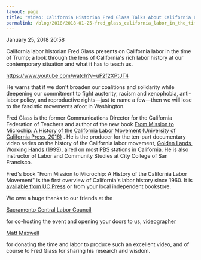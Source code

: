 ```yaml
---
layout: page
title: "Video: California Historian Fred Glass Talks About California Labor in the Time of Trump - Democratic Socialists of America, Sacramento"
permalink: /blog/2018/2018-01-25-fred_glass_california_labor_in_the_time_of_trump/
---
```

January 25, 2018 20:58

California labor historian Fred Glass presents on California labor in the time of Trump; a look through the lens of California's rich labor history at our contemporary situation and what it has to teach us.

https://www.youtube.com/watch?v=uF2f2XPtJT4

He warns that if we don't broaden our coalitions and solidarity while deepening our commitment to fight austerity, racism and xenophobia, anti-labor policy, and reproductive rights—just to name a few—then we will lose to the fascistic movements afoot in Washington.

Fred Glass is the former Communications Director for the California Federation of Teachers and author of the new book [From Mission to Microchip: A History of the California Labor Movement (University of California Press, 2016)](https://www.ucpress.edu/book.php?isbn=9780520288416) . He is the producer for the ten-part documentary video series on the history of the California labor movement, [Golden Lands, Working Hands (1999)](http://cft.org/member-services/labor-education/golden-lands,-working-hands.html), aired on most PBS stations in California. He is also instructor of Labor and Community Studies at City College of San Francisco.

Fred's book "From Mission to Microchip: A History of the California Labor Movement" is the first overview of California's labor history since 1960. It is [available from UC Press](https://www.ucpress.edu/book.php?isbn=9780520288416) or from your local independent bookstore.

We owe a huge thanks to our friends at the

[<span class="_247o"><span>Sacramento Central Labor Council</span></span>](https://www.sacramentolabor.org/)

for co-hosting the event and opening your doors to us, [videographer](https://mattmaxwellvideo.com/)

[<span class="_247o"><span>Matt Maxwell</span></span>](https://mattmaxwellvideo.com/)

for donating the time and labor to produce such an excellent video, and of course to Fred Glass for sharing his research and wisdom.
